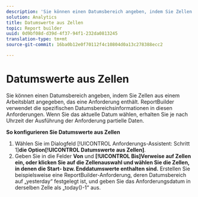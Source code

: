 ```yaml
---
description: 'Sie können einen Datumsbereich angeben, indem Sie Zellen aus einem Arbeitsblatt angegeben, das eine Anforderung enthält. ReportBuilder verwendet die spezifischen Datumsbereichsinformationen in diesen Anforderungen. Wenn Sie das aktuelle Datum wählen, erhalten Sie je nach Uhrzeit der Ausführung der Anforderung partielle Daten. '
solution: Analytics
title: Datumswerte aus Zellen
topic: Report builder
uuid: 0d9bf08d-d39d-4f37-94f1-232da0813245
translation-type: tm+mt
source-git-commit: 16ba0b12e0f70112f4c10804d0a13c278388ecc2

---
```



# Datumswerte aus Zellen

Sie können einen Datumsbereich angeben, indem Sie Zellen aus einem Arbeitsblatt angegeben, das eine Anforderung enthält. ReportBuilder verwendet die spezifischen Datumsbereichsinformationen in diesen Anforderungen. Wenn Sie das aktuelle Datum wählen, erhalten Sie je nach Uhrzeit der Ausführung der Anforderung partielle Daten. 

**So konfigurieren Sie Datumswerte aus Zellen**

1. Wählen Sie im Dialogfeld [!UICONTROL Anforderungs-Assistent: Schritt 1]**die Option[!UICONTROL Datumswerte aus Zellen]**.
1. Geben Sie in die Felder **Von** und **[!UICONTROL Bis]Verweise auf Zellen ein, oder klicken Sie auf die Zellenauswahl und wählen Sie die Zellen, in denen die Start- bzw. Enddatumswerte enthalten sind.**
Erstellen Sie beispielsweise eine ReportBuilder-Anforderung, deren Datumsbereich auf „yesterday“ festgelegt ist, und geben Sie das Anforderungsdatum in derselben Zelle als „today()-1“ aus.
